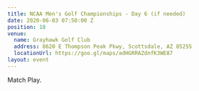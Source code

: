 ```yaml
---
title: NCAA Men's Golf Championships - Day 6 (if needed)
date: 2020-06-03 07:50:00 Z
position: 18
venue:
  name: Grayhawk Golf Club
  address: 8620 E Thompson Peak Pkwy, Scottsdale, AZ 85255
  locationUrl: https://goo.gl/maps/adHGRRAZdnfK3WE87
layout: event
---
```


Match Play.